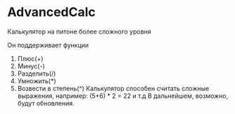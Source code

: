 # AdvancedCalc
Калькулятор на питоне более сложного уровня

Он поддерживает функции 
1. Плюс(+)
2. Минус(-)
3. Разделить(/)
4. Умножить(*)
5. Возвести в степень(^)
Калькулятор способен считать сложные выражения, например:
(5+6) * 2 = 22 и т.д
В дальнейшем, возможно, будут обновления.

